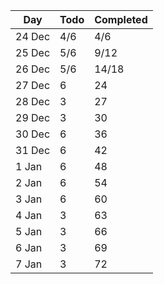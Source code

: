 | Day | Todo | Completed
--- | --- | ---
24 Dec | 4/6 | 4/6
25 Dec | 5/6 | 9/12
26 Dec | 5/6 | 14/18
27 Dec | 6 | 24
28 Dec | 3 | 27
29 Dec | 3 | 30
30 Dec | 6 | 36
31 Dec | 6 | 42
1 Jan | 6 | 48
2 Jan | 6 | 54
3 Jan | 6 | 60
4 Jan | 3 | 63
5 Jan | 3 | 66
6 Jan | 3 | 69
7 Jan | 3 | 72
